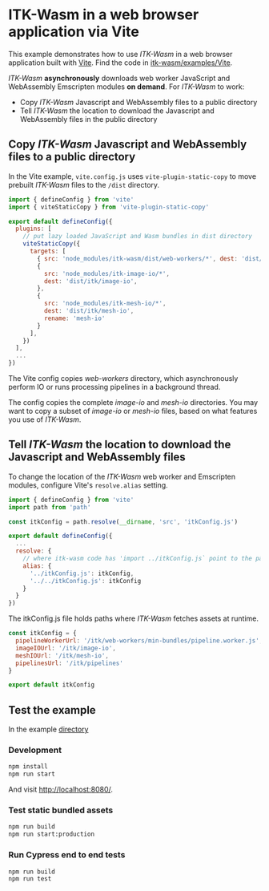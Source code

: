 # ITK-Wasm in a web browser application via Vite

This example demonstrates how to use *ITK-Wasm* in a web browser application built with [Vite](https://vitejs.dev/). Find the code in [itk-wasm/examples/Vite](https://github.com/InsightSoftwareConsortium/ITK-Wasm/tree/main/examples/Vite).

*ITK-Wasm* **asynchronously** downloads web worker JavaScript and WebAssembly Emscripten modules **on demand**.  For *ITK-Wasm* to work:

* Copy *ITK-Wasm* Javascript and WebAssembly files to a public directory
* Tell *ITK-Wasm* the location to download the Javascript and WebAssembly files in the public directory

## Copy *ITK-Wasm* Javascript and WebAssembly files to a public directory

In the Vite example, `vite.config.js` uses `vite-plugin-static-copy` to move prebuilt *ITK-Wasm* files to the `/dist` directory.

```javascript
import { defineConfig } from 'vite'
import { viteStaticCopy } from 'vite-plugin-static-copy'

export default defineConfig({
  plugins: [
    // put lazy loaded JavaScript and Wasm bundles in dist directory
    viteStaticCopy({
      targets: [
        { src: 'node_modules/itk-wasm/dist/web-workers/*', dest: 'dist/itk/web-workers' },
        {
          src: 'node_modules/itk-image-io/*',
          dest: 'dist/itk/image-io',
        },
        {
          src: 'node_modules/itk-mesh-io/*',
          dest: 'dist/itk/mesh-io',
          rename: 'mesh-io'
        }
      ],
    })
  ],
  ...
})
```

The Vite config copies *web-workers* directory, which asynchronously perform IO or runs processing pipelines in a background thread.

The config copies the complete *image-io* and *mesh-io* directories. You may want to copy a subset of *image-io* or *mesh-io* files, based on what features you use of *ITK-Wasm*.

## Tell *ITK-Wasm* the location to download the Javascript and WebAssembly files

To change the location of the *ITK-Wasm* web worker and Emscripten modules, configure Vite's `resolve.alias` setting.

```javascript
import { defineConfig } from 'vite'
import path from 'path'

const itkConfig = path.resolve(__dirname, 'src', 'itkConfig.js')

export default defineConfig({
  ...
  resolve: {
    // where itk-wasm code has 'import ../itkConfig.js` point to the path of itkConfig
    alias: {
      '../itkConfig.js': itkConfig,
      '../../itkConfig.js': itkConfig
    }
  }
})
```

The itkConfig.js file holds paths where *ITK-Wasm* fetches assets at runtime.

```javascript
const itkConfig = {
  pipelineWorkerUrl: '/itk/web-workers/min-bundles/pipeline.worker.js',
  imageIOUrl: '/itk/image-io',
  meshIOUrl: '/itk/mesh-io',
  pipelinesUrl: '/itk/pipelines'
}

export default itkConfig
```

## Test the example

In the example [directory](https://github.com/InsightSoftwareConsortium/ITK-Wasm/tree/main/examples/Vite)

### Development

```sh
npm install
npm run start
```
And visit [http://localhost:8080/](http://localhost:8080/).

### Test static bundled assets

```sh
npm run build
npm run start:production
```

### Run Cypress end to end tests

```sh
npm run build
npm run test
```